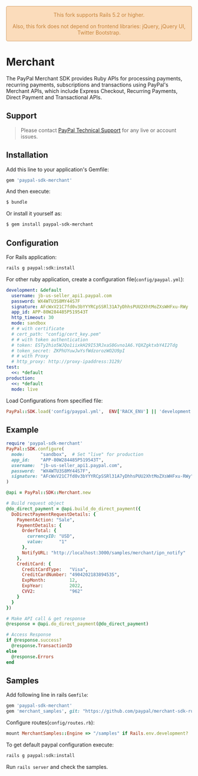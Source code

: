 <div style="
  border-radius: 4px; border: 1px solid #D29D64; background-color: #FBDCBB; color: #C58239;
  text-align: center;
">
  <p>This fork supports Rails 5.2 or higher.</p>
  <p>Also, this fork does not depend on frontend libraries: jQuery, jQuery UI, Twitter Bootstrap.</p>
</div>

# Merchant

The PayPal Merchant SDK provides Ruby APIs for processing payments, recurring payments, subscriptions and transactions using PayPal's Merchant APIs, which include Express Checkout, Recurring Payments, Direct Payment and Transactional APIs.

## Support

> Please contact [PayPal Technical Support](https://developer.paypal.com/support/) for any live or account issues.

## Installation

Add this line to your application's Gemfile:

```ruby
gem 'paypal-sdk-merchant'
```

And then execute:

```sh
$ bundle
```

Or install it yourself as:

```sh
$ gem install paypal-sdk-merchant
```

## Configuration

For Rails application:

```sh
rails g paypal:sdk:install
```

For other ruby application, create a configuration file(`config/paypal.yml`):

```yaml
development: &default
  username: jb-us-seller_api1.paypal.com
  password: WX4WTU3S8MY44S7F
  signature: AFcWxV21C7fd0v3bYYYRCpSSRl31A7yDhhsPUU2XhtMoZXsWHFxu-RWy
  app_id: APP-80W284485P519543T
  http_timeout: 30
  mode: sandbox
  # # with certificate
  # cert_path: "config/cert_key.pem"
  # # with token authentication
  # token: ESTy2hio5WJQo1iixkH29I53RJxaS0Gvno1A6.YQXZgktxbY4I2Tdg
  # token_secret: ZKPhUYuwJwYsfWdzorozWO2U9pI
  # # with Proxy
  # http_proxy: http://proxy-ipaddress:3129/
test:
  <<: *default
production:
  <<: *default
  mode: live
```

Load Configurations from specified file:

```ruby
PayPal::SDK.load('config/paypal.yml',  ENV['RACK_ENV'] || 'development')
```

## Example

```ruby
require 'paypal-sdk-merchant'
PayPal::SDK.configure(
  mode:      "sandbox",  # Set "live" for production
  app_id:    "APP-80W284485P519543T",
  username:  "jb-us-seller_api1.paypal.com",
  password:  "WX4WTU3S8MY44S7F",
  signature: "AFcWxV21C7fd0v3bYYYRCpSSRl31A7yDhhsPUU2XhtMoZXsWHFxu-RWy"
)

@api = PayPal::SDK::Merchant.new

# Build request object
@do_direct_payment = @api.build_do_direct_payment({
  DoDirectPaymentRequestDetails: {
    PaymentAction: "Sale",
    PaymentDetails: {
      OrderTotal: {
        currencyID: "USD",
        value:      "1"
      },
      NotifyURL: "http://localhost:3000/samples/merchant/ipn_notify"
    },
    CreditCard: {
      CreditCardType:   "Visa",
      CreditCardNumber: "4904202183894535",
      ExpMonth:         12,
      ExpYear:          2022,
      CVV2:             "962"
    }
  }
})

# Make API call & get response
@response = @api.do_direct_payment(@do_direct_payment)

# Access Response
if @response.success?
  @response.TransactionID
else
  @response.Errors
end
```

## Samples

Add following line in rails `Gemfile`:

```ruby
gem 'paypal-sdk-merchant'
gem 'merchant_samples', git: "https://github.com/paypal/merchant-sdk-ruby.git", group: :development
```

Configure routes(`config/routes.rb`):

```ruby
mount MerchantSamples::Engine => "/samples" if Rails.env.development?
```

To get default paypal configuration execute:

```sh
rails g paypal:sdk:install
```

Run `rails server` and check the samples.
